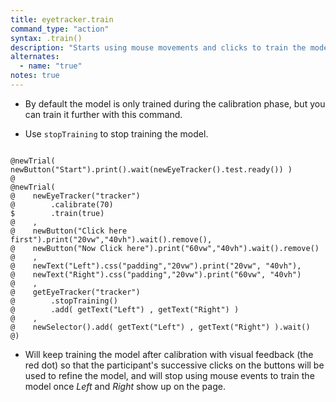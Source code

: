 ```yaml
---
title: eyetracker.train
command_type: "action"
syntax: .train()
description: "Starts using mouse movements and clicks to train the model that estimates looks. Pass `true` as a parameter to make the red dot visible."
alternates:
  - name: "true"
notes: true
---
```


+ By default the model is only trained during the calibration phase, but you can train it further with this command.

+ Use `stopTraining` to stop training the model.

<!--more-->

<pre><code class="language-diff-javascript diff-highlight try-data">
@newTrial( newButton("Start").print().wait(newEyeTracker().test.ready()) )
@
@newTrial(
@    newEyeTracker("tracker")
@        .calibrate(70)
$        .train(true)
@    ,
@    newButton("Click here first").print("20vw","40vh").wait().remove(), 
@    newButton("Now Click here").print("60vw","40vh").wait().remove()
@    ,
@    newText("Left").css("padding","20vw").print("20vw", "40vh"),
@    newText("Right").css("padding","20vw").print("60vw", "40vh")
@    ,
@    getEyeTracker("tracker")
@        .stopTraining()
@        .add( getText("Left") , getText("Right") )
@    ,
@    newSelector().add( getText("Left") , getText("Right") ).wait()
@)
</code></pre>

+ Will keep training the model after calibration with visual feedback (the red dot) so that the participant's successive clicks on the buttons will be used to refine the model, and will stop using mouse events to train the model once *Left* and *Right* show up on the page.		
